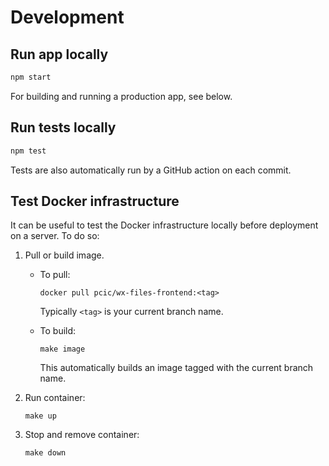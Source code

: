 # Development

## Run app locally

```bash
npm start
```

For building and running a production app, see below.

## Run tests locally

```bash
npm test
```

Tests are also automatically run by a GitHub action on each commit.

## Test Docker infrastructure

It can be useful to test the Docker infrastructure locally before
deployment on a server. To do so:

1. Pull or build image.
    - To pull:

      ```
      docker pull pcic/wx-files-frontend:<tag>
      ```

      Typically `<tag>` is your current branch name.

    - To build:

      `make image`

      This automatically builds an image tagged with the current branch name.

2. Run container: 
   
   `make up`

3. Stop and remove container:  
   
   `make down`

